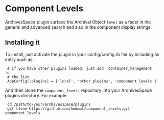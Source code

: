 Component Levels
================

ArchivesSpace plugin surface the Archival Object `level` as a facet in the general and advanced search and also in the component display strings.

## Installing it

To install, just activate the plugin in your config/config.rb file by
including an entry such as:

     # If you have other plugins loaded, just add 'container_management' to
     # the list
     AppConfig[:plugins] = ['local', 'other_plugins', 'component_levels']

And then clone the `component_levels` repository into your
ArchivesSpace plugins directory.  For example:

     cd /path/to/your/archivesspace/plugins
     git clone https://github.com/hudmol/component_levels.git component_levels

